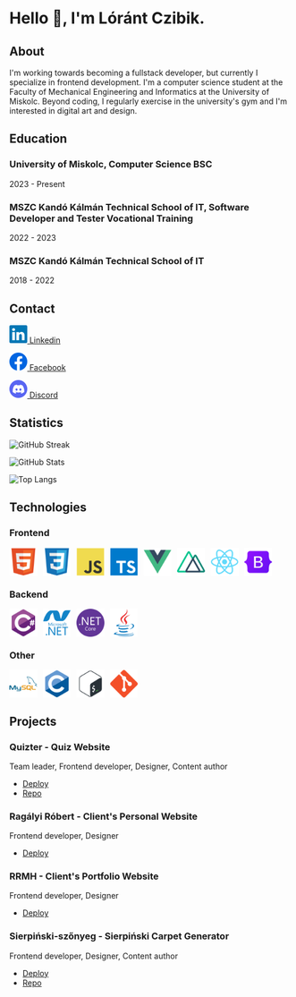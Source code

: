 # Hello 👋, I'm Lóránt Czibik.

## About
I'm working towards becoming a fullstack developer, but currently I specialize in frontend development. I'm a computer science student at the Faculty of Mechanical Engineering and Informatics at the University of Miskolc. Beyond coding, I regularly exercise in the university's gym and I'm interested in digital art and design.

## Education
### University of Miskolc, Computer Science BSC
2023 - Present


### MSZC Kandó Kálmán Technical School of IT, Software Developer and Tester Vocational Training
2022 - 2023

### MSZC Kandó Kálmán Technical School of IT
2018 - 2022

## Contact
[![linkedin](https://raw.githubusercontent.com/CLorant/readme-social-icons/main/small/filled/linkedin.svg) Linkedin](https://www.linkedin.com/in/czibik-l%C3%B3r%C3%A1nt-partik-38369a2b1/)

[![facebook](https://raw.githubusercontent.com/CLorant/readme-social-icons/main/small/filled/facebook.svg) Facebook](https://www.facebook.com/lorant.czibik/) 

[![discord](https://raw.githubusercontent.com/CLorant/readme-social-icons/main/small/filled/discord.svg) Discord](https://discordapp.com/users/skalel_v0)

## Statistics

![GitHub Streak](https://github-readme-streak-stats.herokuapp.com?user=CLorant&theme=dark&date_format=%5BY%20%5DM%20j)

![GitHub Stats](https://github-readme-stats.vercel.app/api?username=CLorant&theme=dark&show_icons=true&icon_color=FB8C00)

![Top Langs](https://github-readme-stats.vercel.app/api/top-langs/?username=Clorant&layout=compact&theme=dark)

## Technologies
### Frontend
<div style="display: flex; flex-direction: row; gap: 10px;">
    <img src="https://raw.githubusercontent.com/devicons/devicon/master/icons/html5/html5-original.svg" alt="html5" width="50" height="50">
    <img src="https://raw.githubusercontent.com/devicons/devicon/master/icons/css3/css3-original.svg" alt="css3" width="50" height="50">
    <img src="https://raw.githubusercontent.com/devicons/devicon/master/icons/javascript/javascript-original.svg" alt="javascript" width="50" height="50">
    <img src="https://raw.githubusercontent.com/devicons/devicon/master/icons/typescript/typescript-original.svg" alt="typescript" width="50" height="50">
    <img src="https://raw.githubusercontent.com/devicons/devicon/master/icons/vuejs/vuejs-original.svg" alt="vuejs" width="50" height="50">
    <img src="https://raw.githubusercontent.com/devicons/devicon/master/icons/nuxtjs/nuxtjs-original.svg" alt="nuxtjs" width="50" height="50">
    <img src="https://raw.githubusercontent.com/devicons/devicon/master/icons/react/react-original.svg" alt="react" width="50" height="50">
    <img src="https://raw.githubusercontent.com/devicons/devicon/master/icons/bootstrap/bootstrap-original.svg" alt="bootstrap" width="50" height="50">
</div>

### Backend
<div style="display: flex; flex-direction: row; gap: 10px;">
    <img src="https://raw.githubusercontent.com/devicons/devicon/master/icons/csharp/csharp-original.svg" alt="csharp" width="50" height="50">
    <img src="https://raw.githubusercontent.com/devicons/devicon/master/icons/dot-net/dot-net-plain-wordmark.svg" alt="dotnet" width="50" height="50">
    <img src="https://raw.githubusercontent.com/devicons/devicon/master/icons/dotnetcore/dotnetcore-original.svg" alt="dotnetcore" width="50" height="50">
    <img src="https://raw.githubusercontent.com/devicons/devicon/master/icons/java/java-original.svg" alt="java" width="50" height="50">
</div>

### Other
<div style="display: flex; flex-direction: row; gap: 10px;">
    <img src="https://raw.githubusercontent.com/devicons/devicon/master/icons/mysql/mysql-original-wordmark.svg" alt="mysql" width="50" height="50">
    <img src="https://raw.githubusercontent.com/devicons/devicon/master/icons/c/c-original.svg" alt="c" width="50" height="50">
    <img src="https://raw.githubusercontent.com/devicons/devicon/master/icons/bash/bash-original.svg" alt="bash" width="50" height="50">
    <img src="https://raw.githubusercontent.com/devicons/devicon/master/icons/git/git-original.svg" alt="git" width="50" height="50">
</div>

## Projects

### Quizter - Quiz Website
Team leader, Frontend developer, Designer, Content author
- [Deploy](https://quizter.regoba.com/)
- [Repo](https://github.com/CLorant/quizter)

<!--
### Czibik Lóránt Patrik - Personal Website
- [Deploy](?)
- [Repo](?)
-->

### Ragályi Róbert - Client's Personal Website
Frontend developer, Designer
- [Deploy](https://ragalyi.hu/)

### RRMH - Client's Portfolio Website
Frontend developer, Designer
- [Deploy](https://rrmh.hu/)

### Sierpiński-szőnyeg - Sierpiński Carpet Generator
Frontend developer, Designer, Content author
- [Deploy](https://clorant.github.io/sierpinski)
- [Repo](https://github.com/CLorant/clorant.github.io/tree/main)
